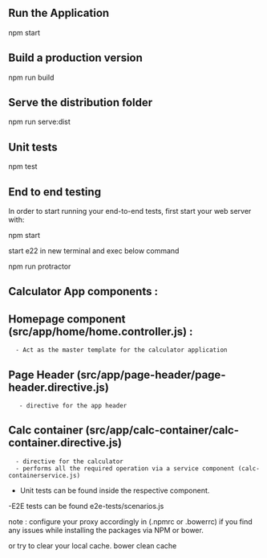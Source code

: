 Run the Application
---------------------
npm start


Build a production version
-------------------------
npm run build

Serve the distribution folder
-------------------------

npm run serve:dist

Unit tests
-------------------------
npm test


End to end testing
-------------------------
In order to start running your end-to-end tests, first start your web server with:

npm start

start e22 in new terminal and exec below command

npm run protractor



Calculator App components :
-------------------------
Homepage component (src/app/home/home.controller.js) :
---------------------------------------------------------------------------
      - Act as the master template for the calculator application
      
      
Page Header (src/app/page-header/page-header.directive.js)
---------------------------------------------------------------------------
       - directive for the app header
       
Calc container (src/app/calc-container/calc-container.directive.js)
---------------------------------------------------------------------------
      - directive for the calculator 
      - performs all the required operation via a service component (calc-containerservice.js)
      
      


- Unit tests can be found inside the respective component.

-E2E tests can be found e2e-tests/scenarios.js


note : configure your proxy accordingly in (.npmrc  or .bowerrc) if you find any issues while installing the packages via NPM or bower.

or try to clear your local cache. bower clean cache


       
       
  
